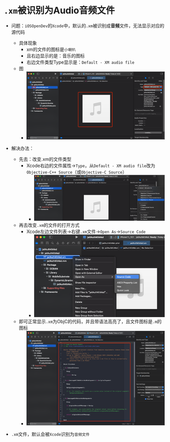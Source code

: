 # `.xm`被识别为Audio音频文件

* 问题：`iOSOpenDev`的`Xcode`中，默认的`.xm`被识别成**音频**文件，无法显示对应的源代码
  * 具体现象
    * xm的文件的图标是`小喇叭`
    * 且右边显示的是：音乐的图标
    * 右边文件类型Type显示是：`Default - XM audio file`
  * 图
    * ![xm_default_audio_type](../assets/img/xm_default_audio_type.png)
* 解决办法：
  * 先去：改变.xm的文件类型
    * Xcode右边的文件属性->`Type`，从`Default - XM audio file`改为`Objective-C++ Source`（或`Objective-C Source`）
      * ![xm_type_change_to_objcpp](../assets/img/xm_type_change_to_objcpp.png)
  * 再去改变`.xm`的文件的打开方式
    * Xcode左边文件列表->右键`.xm`文件->`Open As`->`Source Code`
      * ![xm_open_as_sourcecode](../assets/img/xm_open_as_sourcecode.png)
  * 即可正常显示`.xm`为ObjC的代码，并且带语法高亮了，且文件图标是`.m`的图标
    * ![xm_file_hl_objc](../assets/img/xm_file_hl_objc.png)

* `.xm`文件，默认会被`Xcode`识别为`音频文件`
